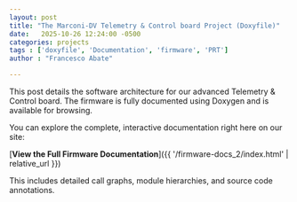 ```yaml
---
layout: post
title: "The Marconi-DV Telemetry & Control board Project (Doxyfile)"
date:   2025-10-26 12:24:00 -0500
categories: projects
tags : ['doxyfile', 'Documentation', 'firmware', 'PRT']
author : "Francesco Abate"

---
```


This post details the software architecture for our advanced Telemetry & Control board.
The firmware is fully documented using Doxygen and is available for browsing.

You can explore the complete, interactive documentation right here on our site:

[**View the Full Firmware Documentation**]({{ '/firmware-docs_2/index.html' | relative_url }})

This includes detailed call graphs, module hierarchies, and source code annotations.
